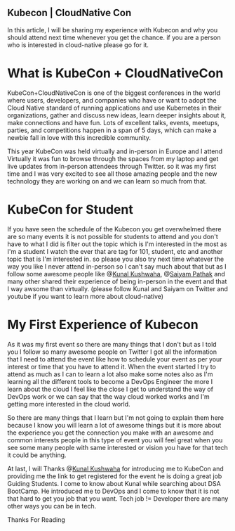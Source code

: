## Kubecon | CloudNative Con

In this article, I will be sharing my experience with Kubecon and why you should attend next time whenever you get the chance. if you are a person who is interested in cloud-native please go for it.

# What is KubeCon + CloudNativeCon
KubeCon+CloudNativeCon is one of the biggest conferences in the world where users, developers, and companies who have or want to adopt the Cloud Native standard of running applications and use Kubernetes in their organizations, gather and discuss new ideas, learn deeper insights about it, make connections and have fun. Lots of excellent talks, events, meetups, parties, and competitions happen in a span of 5 days, which can make a newbie fall in love with this incredible community.

This year KubeCon was held virtually and in-person in Europe and I attend Virtually it was fun to browse through the spaces from my laptop and get live updates from in-person attendees through Twitter. so it was my first time and I was very excited to see all those amazing people and the new technology they are working on and we can learn so much from that.

# KubeCon for Student
If you have seen the schedule of the Kubecon you get overwhelmed there are so many events it is not possible for students to attend and you don't have to what I did is filter out the topic which is I'm interested in the most as I'm a student I watch the ever that are tag for 101, student, etc and another topic that is I'm interested in. so please you also try next time whatever the way you like I never attend in-person so I can't say much about that but as I follow some awesome people like @[Kunal Kushwaha](@kunalk), @[Saiyam Pathak](@Saiyampathak) and many other shared their experience of being in-person in the event and that I way awsome than virtually. (please follow Kunal and Saiyam on Twitter and youtube if you want to learn more about cloud-native)

# My First Experience of Kubecon
As it was my first event so there are many things that I don't but as I told you I follow so many awesome people on Twitter I got all the information that I need to attend the event like how to schedule your event as per your interest or time that you have to attend it. When the event started I try to attend as much as I can to learn a lot also make some notes also as I'm learning all the different tools to become a DevOps Engineer the more I learn about the cloud I feel like the close I get to understand the way of DevOps work or we can say that the way cloud worked works and I'm getting more interested in the cloud world.

So there are many things that I learn but I'm not going to explain them here because I know you will learn a lot of awesome things but it is more about the experience you get the connection you make with an awesome and common interests people in this type of event you will feel great when you see some many people with same interested or vision you have for that tech it could be anything.


At last, I will Thanks @[Kunal Kushwaha](@kunalk) for introducing me to KubeCon and providing me the link to get registered for the event he is doing a great job Guiding Students. I come to know about Kunal while searching about DSA BootCamp. He introduced me to DevOps and I come to know that it is not that hard to get you job that you want. Tech job != Developer there are many other ways you can be in tech.


Thanks For Reading 